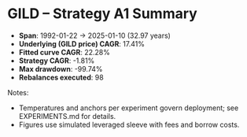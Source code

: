 # GILD – Strategy A1 Summary

- **Span**: 1992-01-22 → 2025-01-10 (32.97 years)
- **Underlying (GILD price) CAGR**: 17.41%
- **Fitted curve CAGR**: 22.28%
- **Strategy CAGR**: -1.81%
- **Max drawdown**: -99.74%
- **Rebalances executed**: 98

Notes:

- Temperatures and anchors per experiment govern deployment; see EXPERIMENTS.md for details.
- Figures use simulated leveraged sleeve with fees and borrow costs.
